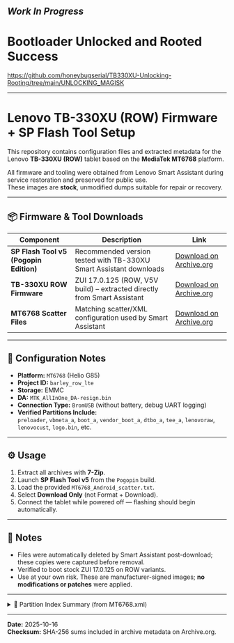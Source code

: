 **_Work In Progress_**
---

# Bootloader Unlocked and Rooted Success
https://github.com/honeybugserial/TB330XU-Unlocking-Rooting/tree/main/UNLOCKING_MAGISK

---

# Lenovo TB-330XU (ROW) Firmware + SP Flash Tool Setup

This repository contains configuration files and extracted metadata for the Lenovo **TB-330XU (ROW)** tablet based on the **MediaTek MT6768** platform.

All firmware and tooling were obtained from Lenovo Smart Assistant during service restoration and preserved for public use.  
These images are **stock**, unmodified dumps suitable for repair or recovery.

---

## 📦 Firmware & Tool Downloads

| Component | Description | Link |
|------------|--------------|------|
| **SP Flash Tool v5 (Pogopin Edition)** | Recommended version tested with TB-330XU Smart Assistant downloads | [Download on Archive.org](https://archive.org/details/sp-flash-tool-v-5-tb-330-pogopin.-7z) |
| **TB-330XU ROW Firmware** | ZUI 17.0.125 (ROW, V5V build) – extracted directly from Smart Assistant | [Download on Archive.org](https://archive.org/details/tb-330-xu-row-open-user-v-5-v-zui-17.0.125-st-250613) |
| **MT6768 Scatter Files** | Matching scatter/XML configuration used by Smart Assistant | [Download on Archive.org](https://archive.org/details/mt-6768-android-scatter) |

---

## 🧩 Configuration Notes

- **Platform:** `MT6768` (Helio G85)
- **Project ID:** `barley_row_lte`
- **Storage:** EMMC
- **DA:** `MTK_AllInOne_DA-resign.bin`
- **Connection Type:** `BromUSB` (without battery, debug UART logging)
- **Verified Partitions Include:**  
  `preloader`, `vbmeta_a`, `boot_a`, `vendor_boot_a`, `dtbo_a`, `tee_a`, `lenovoraw`, `lenovocust`, `logo.bin`, etc.  

---

## ⚙️ Usage

1. Extract all archives with **7-Zip**.  
2. Launch **SP Flash Tool v5** from the `Pogopin` build.  
3. Load the provided `MT6768_Android_scatter.txt`.  
4. Select **Download Only** (not Format + Download).  
5. Connect the tablet while powered off — flashing should begin automatically.  

---

## 🧾 Notes

- Files were automatically deleted by Smart Assistant post-download; these copies were captured before removal.  
- Verified to boot stock ZUI 17.0.125 on ROW variants.  
- Use at your own risk. These are manufacturer-signed images; **no modifications or patches** were applied.

---

<details>
<summary>📄 Partition Index Summary (from MT6768.xml)</summary>

| # | Partition | Type | Offset | Size | Description |
|---|------------|------|---------|-------|-------------|
| 1 | `preloader` | raw | 0x00000000 | 0x0080000 | Boot preloader |
| 2 | `pgpt` | raw | 0x0080000 | 0x0008000 | GPT primary |
| 3 | `vbmeta_a` | raw | 0x00B0000 | 0x0080000 | Verified Boot metadata |
| 4 | `boot_a` | raw | 0x0130000 | 0x2000000 | Boot image |
| 5 | `vendor_boot_a` | raw | 0x2130000 | 0x4000000 | Vendor boot image |
| 6 | `dtbo_a` | raw | 0x6130000 | 0x0800000 | Device tree overlay |
| 7 | `tee_a` | raw | 0x6930000 | 0x0600000 | Trusted execution environment |
| 8 | `logo` | raw | 0x6F30000 | 0x0800000 | Boot logo |
| 9 | `super` | raw | 0x7730000 | 0x2C0000000 | System/Vendor/Super partition |
| 10 | `userdata` | f2fs | 0x2C7730000 | 0x19BC4F8000 | User data |

*(Offsets and sizes confirmed from MT6768.xml extracted from Lenovo Smart Assistant.)*:contentReference[oaicite:0]{index=0}

</details>

---
 
**Date:** 2025-10-16  
**Checksum:** SHA-256 sums included in archive metadata on Archive.org.
